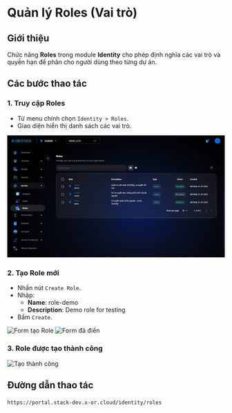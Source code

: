 # Quản lý Roles (Vai trò)

## Giới thiệu
Chức năng **Roles** trong module **Identity** cho phép định nghĩa các vai trò và quyền hạn để phân cho người dùng theo từng dự án.

## Các bước thao tác

### 1. Truy cập Roles
- Từ menu chính chọn `Identity > Roles`.
- Giao diện hiển thị danh sách các vai trò.

![Danh sách Roles](../../step_images/roles/01_roles_list.png)

### 2. Tạo Role mới
- Nhấn nút `Create Role`.
- Nhập:
  - **Name**: role-demo
  - **Description**: Demo role for testing
- Bấm `Create`.

![Form tạo Role](../../step_images/roles/02_create_form.png)
![Form đã điền](../../step_images/roles/03_filled_form.png)

### 3. Role được tạo thành công
![Tạo thành công](../../step_images/roles/04_created.png)

## Đường dẫn thao tác
`https://portal.stack-dev.x-or.cloud/identity/roles`